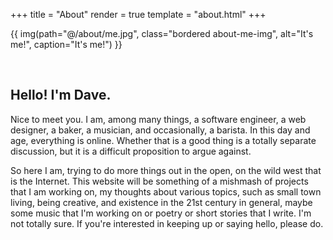+++
title = "About"
render = true
template = "about.html"
+++

{{ img(path="@/about/me.jpg", class="bordered about-me-img", alt="It's me!", caption="It's me!") }}

&nbsp;

## Hello! I'm Dave.

Nice to meet you. I am, among many things, a software engineer, a web designer, a baker, a musician, and occasionally, a barista. In this day and age, everything is online. Whether that is a good thing is a totally separate discussion, but it is a difficult proposition to argue against. 

So here I am, trying to do more things out in the open, on the wild west that is the Internet. This website will be something of a mishmash of projects that I am working on, my thoughts about various topics, such as small town living, being creative, and existence in the 21st century in general, maybe some music that I'm working on or poetry or short stories that I write. I'm not totally sure. If you're interested in keeping up or saying hello, please do. 